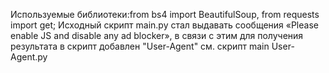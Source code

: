 Используемые библиотеки:from bs4 import BeautifulSoup, from requests import get;
Исходный скрипт main.py стал выдавать сообщения «Please enable JS and disable any ad blocker», в связи с этим для получения результата в скрипт добавлен "User-Agent" см. скрипт main User-Agent.py
